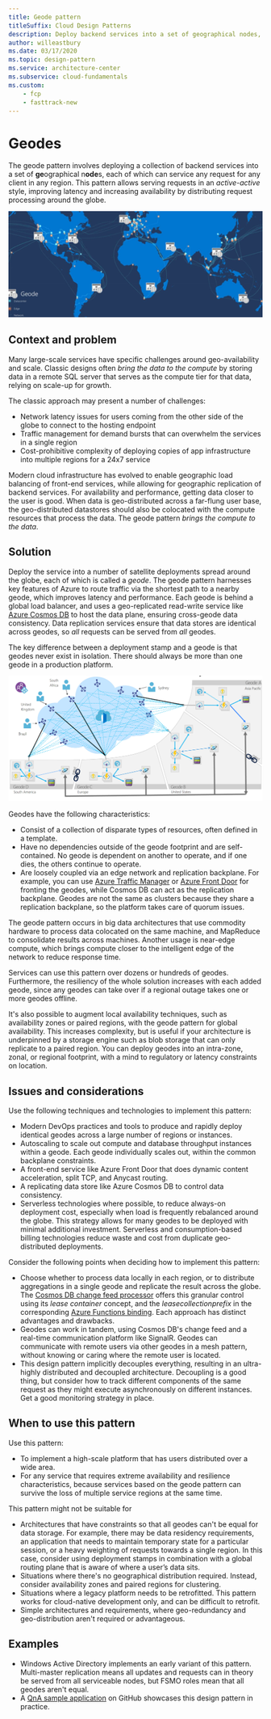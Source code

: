 ```yaml
---
title: Geode pattern
titleSuffix: Cloud Design Patterns
description: Deploy backend services into a set of geographical nodes, each of which can service any client request in any region.
author: willeastbury
ms.date: 03/17/2020
ms.topic: design-pattern
ms.service: architecture-center
ms.subservice: cloud-fundamentals
ms.custom:
    - fcp
    - fasttrack-new
---
```


# Geodes

The geode pattern involves deploying a collection of backend services into a set of **ge**ographical n**ode**s, each of which can service any request for any client in any region. This pattern allows serving requests in an *active-active* style, improving latency and increasing availability by distributing request processing around the globe.

![Geode map](./_images/geode.jpg)

## Context and problem

Many large-scale services have specific challenges around geo-availability and scale. Classic designs often *bring the data to the compute* by storing data in a remote SQL server that serves as the compute tier for that data, relying on scale-up for growth.

The classic approach may present a number of challenges: 
- Network latency issues for users coming from the other side of the globe to connect to the hosting endpoint
- Traffic management for demand bursts that can overwhelm the services in a single region
- Cost-prohibitive complexity of deploying copies of app infrastructure into multiple regions for a 24x7 service

Modern cloud infrastructure has evolved to enable geographic load balancing of front-end services, while allowing for geographic replication of backend services. For availability and performance, getting data closer to the user is good. When data is geo-distributed across a far-flung user base, the geo-distributed datastores should also be colocated with the compute resources that process the data. The geode pattern *brings the compute to the data*. 

## Solution

Deploy the service into a number of satellite deployments spread around the globe, each of which is called a *geode*. The geode pattern harnesses key features of Azure to route traffic via the shortest path to a nearby geode, which improves latency and performance. Each geode is behind a global load balancer, and uses a geo-replicated read-write service like [Azure Cosmos DB](/en-us/azure/cosmos-db/introduction) to host the data plane, ensuring cross-geode data consistency. Data replication services ensure that data stores are identical across geodes, so *all* requests can be served from *all* geodes.

The key difference between a deployment stamp and a geode is that geodes never exist in isolation. There should always be more than one geode in a production platform. 

![Geode overview](./_images/geode-dist.png)

Geodes have the following characteristics:
- Consist of a collection of disparate types of resources, often defined in a template.
- Have no dependencies outside of the geode footprint and are self-contained. No geode is dependent on another to operate, and if one dies, the others continue to operate.
- Are loosely coupled via an edge network and replication backplane. For example, you can use [Azure Traffic Manager](/azure/traffic-manager/traffic-manager-overview) or [Azure Front Door](/azure/frontdoor/front-door-overview) for fronting the geodes, while Cosmos DB can act as the replication backplane. Geodes are not the same as clusters because they share a replication backplane, so the platform takes care of quorum issues.

The geode pattern occurs in big data architectures that use commodity hardware to process data colocated on the same machine, and MapReduce to consolidate results across machines. Another usage is near-edge compute, which brings compute closer to the intelligent edge of the network to reduce response time. 

Services can use this pattern over dozens or hundreds of geodes. Furthermore, the resiliency of the whole solution increases with each added geode, since any geodes can take over if a regional outage takes one or more geodes offline.

It's also possible to augment local availability techniques, such as availability zones or paired regions, with the geode pattern for global availability. This increases complexity, but is useful if your architecture is underpinned by a storage engine such as blob storage that can only replicate to a paired region. You can deploy geodes into an intra-zone, zonal, or regional footprint, with a mind to regulatory or latency constraints on location.

## Issues and considerations

Use the following techniques and technologies to implement this pattern:
- Modern DevOps practices and tools to produce and rapidly deploy identical geodes across a large number of regions or instances.
- Autoscaling to scale out compute and database throughput instances within a geode. Each geode individually scales out, within the common backplane constraints.
- A front-end service like Azure Front Door that does dynamic content acceleration, split TCP, and Anycast routing.
- A replicating data store like Azure Cosmos DB to control data consistency.
- Serverless technologies where possible, to reduce always-on deployment cost, especially when load is frequently rebalanced around the globe. This strategy allows for many geodes to be deployed with minimal additional investment. Serverless and consumption-based billing technologies reduce waste and cost from duplicate geo-distributed deployments.

Consider the following points when deciding how to implement this pattern:
- Choose whether to process data locally in each region, or to distribute aggregations in a single geode and replicate the result across the globe. The [Cosmos DB change feed processor](/azure/cosmos-db/change-feed-processor) offers this granular control using its *lease container* concept, and the *leasecollectionprefix* in the corresponding [Azure Functions binding](/azure/cosmos-db/change-feed-functions). Each approach has distinct advantages and drawbacks.
- Geodes can work in tandem, using Cosmos DB's change feed and a real-time communication platform like SignalR. Geodes can communicate with remote users via other geodes in a mesh pattern, without knowing or caring where the remote user is located.
- This design pattern implicitly decouples everything, resulting in an ultra-highly distributed and decoupled architecture. Decoupling is a good thing, but consider how to track different components of the same request as they might execute asynchronously on different instances. Get a good monitoring strategy in place.

## When to use this pattern

Use this pattern: 
- To implement a high-scale platform that has users distributed over a wide area.
- For any service that requires extreme availability and resilience characteristics, because services based on the geode pattern can survive the loss of multiple service regions at the same time.

This pattern might not be suitable for

- Architectures that have constraints so that all geodes can't be equal for data storage. For example, there may be data residency requirements, an application that needs to maintain temporary state for a particular session, or a heavy weighting of requests towards a single region. In this case, consider using deployment stamps in combination with a global routing plane that is aware of where a user’s data sits.
- Situations where there's no geographical distribution required. Instead, consider availability zones and paired regions for clustering.
- Situations where a legacy platform needs to be retrofitted. This pattern works for cloud-native development only, and can be difficult to retrofit.
- Simple architectures and requirements, where geo-redundancy and geo-distribution aren't required or advantageous.

## Examples

- Windows Active Directory implements an early variant of this pattern. Multi-master replication means all updates and requests can in theory be served from all serviceable nodes, but FSMO roles mean that all geodes aren't equal.
- A [QnA sample application](https://github.com/xstof/qnademo) on GitHub showcases this design pattern in practice.



